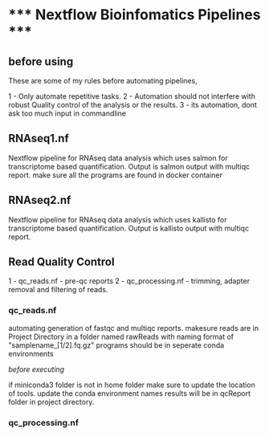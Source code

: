 
# *** Nextflow Bioinfomatics Pipelines ***

## **before using**

These are some of my rules before automating pipelines,

1 - Only automate repetitive tasks.
2 - Automation should not interfere with robust Quality control of the analysis or the results.
3 - its automation, dont ask too much input in commandline

## **RNAseq1.nf**

Nextflow pipeline for RNAseq data analysis which uses salmon for transcriptome based quantification. Output is salmon output with multiqc report.
make sure all the programs are found in docker container

## **RNAseq2.nf**

Nextflow pipeline for RNAseq data analysis which uses kallisto for transcriptome based quantification. Output is kallisto output with multiqc report.

## Read **Quality Control**

1 - qc_reads.nf    - pre-qc reports
2 - qc_processing.nf - trimming, adapter removal and filtering of reads.

### **qc_reads.nf**

automating generation of fastqc and multiqc reports.
makesure reads are in Project Directory in a folder named rawReads with naming format of "samplename_[1/2].fq.gz"
programs should be in seperate conda environments

_before executing_

if miniconda3 folder is not in home folder make sure to update the location of tools.
update the conda environment names
results will be in qcReport folder in project directory.

### **qc_processing.nf**

